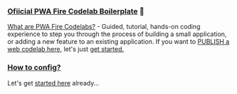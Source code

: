### [Ofiicial PWA Fire Codelab Boilerplate](https://pwafire.org/developer/codelabs/) 🎠

[What are PWA Fire Codelabs?](https://pwafire.org/developer/codelabs/) - Guided, tutorial, hands-on coding experience to step you through the process of building a small application, 
or adding a new feature to an existing application. If you want to [PUBLISH a web codelab here](https://pwafire.org/developer/codelabs/), let's just [get started.](https://goo.gl/forms/TGQnmcryedmAi6W72)

### [How to config?](https://github.com/pwafire/codelab/tree/master/docs)

Let's get [started here](https://github.com/pwafire/codelab/tree/master/docs) already...
